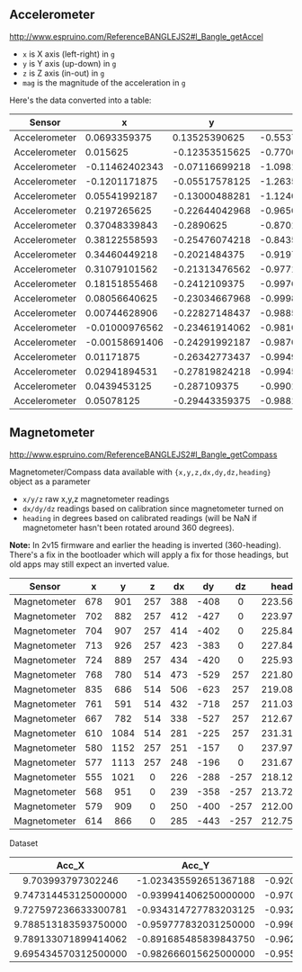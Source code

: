 ## Accelerometer

http://www.espruino.com/ReferenceBANGLEJS2#l_Bangle_getAccel

- `x` is X axis (left-right) in `g`
- `y` is Y axis (up-down) in `g`
- `z` is Z axis (in-out) in `g`
- `mag` is the magnitude of the acceleration in `g`

Here's the data converted into a table:

| Sensor        | x              | y              | z              | mag           |
| ------------- | -------------- | -------------- | -------------- | ------------- |
| Accelerometer | 0.0693359375   | 0.13525390625  | -0.5537109375  | 0.57419238386 |
| Accelerometer | 0.015625       | -0.12353515625 | -0.77001953125 | 0.78002253426 |
| Accelerometer | -0.11462402343 | -0.07116699218 | -1.09814453125 | 1.10640174396 |
| Accelerometer | -0.1201171875  | -0.05517578125 | -1.26354980468 | 1.27044504583 |
| Accelerometer | 0.05541992187  | -0.13000488281 | -1.1240234375  | 1.13287304025 |
| Accelerometer | 0.2197265625   | -0.22644042968 | -0.96508789062 | 1.01535691611 |
| Accelerometer | 0.37048339843  | -0.2890625     | -0.8701171875  | 0.98889787005 |
| Accelerometer | 0.38122558593  | -0.25476074218 | -0.84350585937 | 0.96007193372 |
| Accelerometer | 0.34460449218  | -0.2021484375  | -0.91979980468 | 1.00281998759 |
| Accelerometer | 0.31079101562  | -0.21313476562 | -0.97717285156 | 1.04732242673 |
| Accelerometer | 0.18151855468  | -0.2412109375  | -0.99768066406 | 1.04235234422 |
| Accelerometer | 0.08056640625  | -0.23034667968 | -0.99987792968 | 1.02922612332 |
| Accelerometer | 0.00744628906  | -0.22827148437 | -0.98852539062 | 1.01456678721 |
| Accelerometer | -0.01000976562 | -0.23461914062 | -0.98107910156 | 1.00879261499 |
| Accelerometer | -0.00158691406 | -0.24291992187 | -0.98706054687 | 1.01651420547 |
| Accelerometer | 0.01171875     | -0.26342773437 | -0.99499511718 | 1.02934288920 |
| Accelerometer | 0.02941894531  | -0.27819824218 | -0.99450683593 | 1.03310385877 |
| Accelerometer | 0.0439453125   | -0.287109375   | -0.99011230468 | 1.03183591699 |
| Accelerometer | 0.05078125     | -0.29443359375 | -0.98815917968 | 1.03234124245 |

## Magnetometer

http://www.espruino.com/ReferenceBANGLEJS2#l_Bangle_getCompass

Magnetometer/Compass data available with `{x,y,z,dx,dy,dz,heading}` object as a parameter

- `x/y/z` raw x,y,z magnetometer readings
- `dx/dy/dz` readings based on calibration since magnetometer turned on
- `heading` in degrees based on calibrated readings (will be NaN if magnetometer hasn't been rotated around 360 degrees).

**Note:** In 2v15 firmware and earlier the heading is inverted (360-heading). There's a fix in the bootloader which will apply a fix for those headings, but old apps may still expect an inverted value.

|    Sensor    |  x   |  y   |  z   |  dx  |  dy  |  dz  |  heading   |
| :----------: | :--: | :--: | :--: | :--: | :--: | :--: | :--------: |
| Magnetometer | 678  | 901  | 257  | 388  | -408 |  0   | 223.560710 |
| Magnetometer | 702  | 882  | 257  | 412  | -427 |  0   | 223.975751 |
| Magnetometer | 704  | 907  | 257  | 414  | -402 |  0   | 225.842524 |
| Magnetometer | 713  | 926  | 257  | 423  | -383 |  0   | 227.841132 |
| Magnetometer | 724  | 889  | 257  | 434  | -420 |  0   | 225.939191 |
| Magnetometer | 768  | 780  | 514  | 473  | -529 | 257  | 221.801168 |
| Magnetometer | 835  | 686  | 514  | 506  | -623 | 257  | 219.083470 |
| Magnetometer | 761  | 591  | 514  | 432  | -718 | 257  | 211.034116 |
| Magnetometer | 667  | 782  | 514  | 338  | -527 | 257  | 212.674741 |
| Magnetometer | 610  | 1084 | 514  | 281  | -225 | 257  | 231.315335 |
| Magnetometer | 580  | 1152 | 257  | 251  | -157 |  0   | 237.974103 |
| Magnetometer | 577  | 1113 | 257  | 248  | -196 |  0   | 231.679886 |
| Magnetometer | 555  | 1021 |  0   | 226  | -288 | -257 | 218.122065 |
| Magnetometer | 568  | 951  |  0   | 239  | -358 | -257 | 213.726985 |
| Magnetometer | 579  | 909  |  0   | 250  | -400 | -257 | 212.005383 |
| Magnetometer | 614  | 866  |  0   | 285  | -443 | -257 | 212.754832 |

Dataset

|        Acc_X         |         Acc_Y         |         Acc_Z         |         Mag_X         |        Mag_Y         |         Mag_Z         | Fall |
| :------------------: | :-------------------: | :-------------------: | :-------------------: | :------------------: | :-------------------: | :--: |
|  9.703993797302246   | -1.023435592651367188 | -0.920176506042480469 | -0.779052734375000000 | 0.239746093750000000 | -0.526123046875000000 | true |
| 9.747314453125000000 | -0.939941406250000000 | -0.970458984375000000 | -0.781494140625000000 | 0.239990234375000000 | -0.525878906250000000 | true |
| 9.727597236633300781 | -0.934314727783203125 | -0.932836532592773438 | -0.778808593750000000 | 0.239746093750000000 | -0.533935546875000000 | true |
| 9.788513183593750000 | -0.959777832031250000 | -0.996398925781250000 | -0.779052734375000000 | 0.239746093750000000 | -0.528808593750000000 | true |
| 9.789133071899414062 | -0.891685485839843750 | -0.962901115417480469 | -0.778808593750000000 | 0.239746093750000000 | -0.531250000000000000 | true |
| 9.695434570312500000 | -0.982666015625000000 | -0.955200195312500000 | -0.779052734375000000 | 0.241943359375000000 | -0.528808593750000000 | true |
